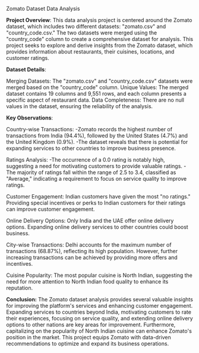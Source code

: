 Zomato Dataset Data Analysis

**Project Overview**:
This data analysis project is centered around the Zomato dataset, which includes two different datasets: "zomato.csv" and "country_code.csv." The two datasets were merged using the "country_code" column to create a comprehensive dataset for analysis. This project seeks to explore and derive insights from the Zomato dataset, which provides information about restaurants, their cuisines, locations, and customer ratings.

**Dataset Details**:

Merging Datasets: The "zomato.csv" and "country_code.csv" datasets were merged based on the "country_code" column.
Unique Values: The merged dataset contains 19 columns and 9,551 rows, and each column presents a specific aspect of restaurant data.
Data Completeness: There are no null values in the dataset, ensuring the reliability of the analysis.

**Key Observations**:

Country-wise Transactions:
-Zomato records the highest number of transactions from India (94.4%), followed by the United States (4.7%) and the United Kingdom (0.9%).
-The dataset reveals that there is potential for expanding services to other countries to improve business presence.

Ratings Analysis:
-The occurrence of a 0.0 rating is notably high, suggesting a need for motivating customers to provide valuable ratings.
-The majority of ratings fall within the range of 2.5 to 3.4, classified as "Average," indicating a requirement to focus on service quality to improve ratings.

Customer Engagement:
Indian customers have given the most "no ratings." Providing special incentives or perks to Indian customers for their ratings can improve customer engagement.

Online Delivery Options:
Only India and the UAE offer online delivery options. Expanding online delivery services to other countries could boost business.

City-wise Transactions:
Delhi accounts for the maximum number of transactions (68.87%), reflecting its high population. However, further increasing transactions can be achieved by providing more offers and incentives.

Cuisine Popularity:
The most popular cuisine is North Indian, suggesting the need for more attention to North Indian food quality to enhance its reputation.

**Conclusion:**
The Zomato dataset analysis provides several valuable insights for improving the platform's services and enhancing customer engagement. Expanding services to countries beyond India, motivating customers to rate their experiences, focusing on service quality, and extending online delivery options to other nations are key areas for improvement. Furthermore, capitalizing on the popularity of North Indian cuisine can enhance Zomato's position in the market. This project equips Zomato with data-driven recommendations to optimize and expand its business operations.
